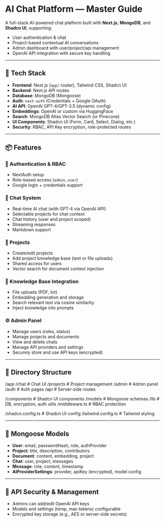 # AI Chat Platform — Master Guide

A full-stack AI-powered chat platform built with **Next.js**, **MongoDB**, and **Shadcn UI**, supporting:

- User authentication & chat
- Project-based contextual AI conversations
- Admin dashboard with user/project/api management
- OpenAI API integration with secure key handling

---

## 🧱 Tech Stack

- **Frontend**: Next.js (`app/` router), Tailwind CSS, Shadcn UI
- **Backend**: Next.js API routes
- **Database**: MongoDB (Mongoose)
- **Auth**: `next-auth` (Credentials + Google OAuth)
- **AI API**: OpenAI GPT-4/GPT-3.5 (dynamic config)
- **Embeddings**: OpenAI or custom via HuggingFace
- **Search**: MongoDB Atlas Vector Search (or Pinecone)
- **UI Components**: Shadcn UI (Form, Card, Select, Dialog, etc.)
- **Security**: RBAC, API Key encryption, role-protected routes

---

## 📦 Features

### 🔐 Authentication & RBAC
- NextAuth setup
- Role-based access (`admin`, `user`)
- Google login + credentials support

### 💬 Chat System
- Real-time AI chat (with GPT-4 via OpenAI API)
- Selectable projects for chat context
- Chat history (user and project scoped)
- Streaming responses
- Markdown support

### 📁 Projects
- Create/edit projects
- Add project knowledge base (text or file uploads)
- Shared access for users
- Vector search for document context injection

### 🧠 Knowledge Base Integration
- File uploads (PDF, txt)
- Embedding generation and storage
- Search relevant text via cosine similarity
- Inject knowledge into prompts

### ⚙️ Admin Panel
- Manage users (roles, status)
- Manage projects and documents
- View and delete chats
- Manage API providers and settings
- Securely store and use API keys (encrypted)

---

## 📁 Directory Structure

/app
/chat # Chat UI
/projects # Project management
/admin # Admin panel
/auth # Auth pages
/api # Server-side routes

/components # Shadcn UI components
/models # Mongoose schemas
/lib # DB, encryption, auth utils
/middleware.ts # RBAC protection

/shadcn.config.ts # Shadcn UI config
/tailwind.config.ts # Tailwind styling



---

## 🧩 Mongoose Models

- **User**: email, passwordHash, role, authProvider
- **Project**: title, description, contributors
- **Document**: content, embedding, project
- **Chat**: user, project, messages
- **Message**: role, content, timestamp
- **AIProviderSettings**: provider, apiKey (encrypted), model config

---

## 🔑 API Security & Management

- Admins can add/edit OpenAI API keys
- Models and settings (temp, max tokens) configurable
- Encrypted key storage (e.g., AES or server-side secrets)

